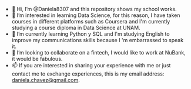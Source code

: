 - 👋 Hi, I’m @Daniela8307 and this repository shows my school works. 
- 👀 I’m interested in learning Data Science, for this reason, I have taken courses in different platforms such as Coursera and  I'm currently studying a course diploma in Data Science at UNAM.
- 🌱 I’m currently learning Python y SQL and I'm studying  English to improve my communications skills because I 'm embarrassed to speak it.
- 💞️ I’m looking to collaborate on a fintech, I would like to work at NuBank, it would be fabulous.
- 📫 If you are interested in sharing your experience with me or just contact me to exchange experiences, this is my email address: daniela.chavez@gmail.com.

<!---
Daniela8307/Daniela8307 is a ✨ special ✨ repository because its `README.md` (this file) appears on your GitHub profile.
You can click the Preview link to take a look at your changes.
--->
